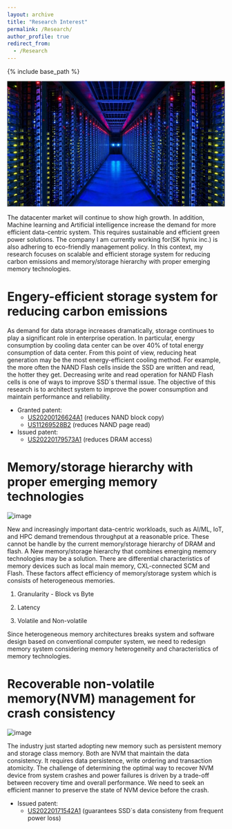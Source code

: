 ```yaml
---
layout: archive
title: "Research Interest"
permalink: /Research/
author_profile: true
redirect_from:
  - /Research
---
```



{% include base_path %}

![datacenter_img](/images/datacenter.jpg)

The datacenter market will continue to show high growth. In addition, Machine learning and Artificial intelligence increase the demand for more efficient data-centric system. This requires sustainable and efficient green power solutions. The company I am currently working for(SK hynix inc.) is also adhering to eco-friendly management policy. In this context, my research focuses on scalable and efficient storage system for reducing carbon emissions and memory/storage hierarchy with proper emerging memory technologies.



Engery-efficient storage system for reducing carbon emissions
======

As demand for data storage increases dramatically, storage continues to play a significant role in enterprise operation. In particular, energy consumption by cooling data center can be over 40% of total energy consumption of data center. From this point of view, reducing heat generation may be the most energy-efficient cooling method. For example, the more often the NAND Flash cells inside the SSD are written and read, the hotter they get. Decreasing write and read operation for NAND Flash cells is one of ways to improve SSD`s thermal issue. The objective of this research is to architect system to improve the power consumption and maintain performance and reliability.

  * Granted patent:
    * [US20200126624A1](https://patents.google.com/patent/US20200126624A1) (reduces NAND block copy)
    * [US11269528B2](https://patents.google.com/patent/US11269528B2) (reduces NAND page read)
  * Issued patent:
    * [US20220179573A1](https://patents.google.com/patent/US20220179573A1) (reduces DRAM access)  
  
  
Memory/storage hierarchy with proper emerging memory technologies
======

![image](https://user-images.githubusercontent.com/25541665/186185086-84dd2ae7-3d22-4229-9632-c39a746c23ca.png)

New and increasingly important data-centric workloads, such as AI/ML, IoT, and HPC demand tremendous throughput at a reasonable price. These cannot be handle by the current memory/storage hierarchy of DRAM and flash. A New memory/storage hierarchy that combines emerging memory technologies may be a solution. There are differential characteristics of memory devices such as local main memory, CXL-connected SCM and Flash. These factors affect efficiency of memory/storage system which is consists of heterogeneous memories.

1) Granularity - Block vs Byte

2) Latency

3) Volatile and Non-volatile

Since heterogeneous memory architectures breaks system and software design based on conventional computer system, we need to redesign memory system considering memory heterogeneity and characteristics of memory technologies.

Recoverable non-volatile memory(NVM) management for crash consistency
======

![image](https://user-images.githubusercontent.com/25541665/186192661-04dd0cc3-776a-49aa-80b1-edea7c234ab2.png)

The industry just started adopting new memory such as persistent memory and storage class memory. Both are NVM that maintain the data consistency. It requires data persistence, write ordering and transaction atomicity. The challenge of determining the optimal way to recover NVM device from system crashes and power failures is driven by a trade-off between recovery time and overall performance. We need to seek an efficient manner to preserve the state of NVM device before the crash.

  * Issued patent:
    * [US20220171542A1](https://patents.google.com/patent/US20220171542A1) (guarantees SSD`s data consisteny from frequent power loss)
 


